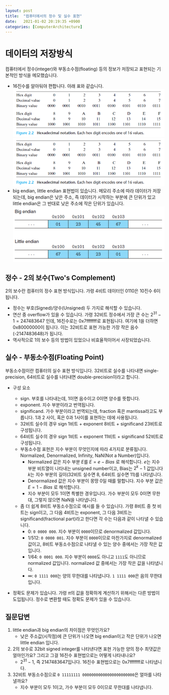 ```yaml
---
layout: post
title:  "컴퓨터에서의 정수 및 실수 표현"
date:   2021-01-02 20:19:35 +0900
categories: [ComputerArchitecture]
---
```


# 데이터의 저장방식
컴퓨터에서 정수(integer)와 부동소수점(floating) 등의 정보가 저장되고 표현되는 기본적인 방식을 메모했습니다. 
- 16진수를 알아둬야 편합니다. 아래 표와 같습니다. 
    <img src="./images/hexadecimal-notation.png" width="800" /> ![hexadecimal-notation](./images/hexadecimal-notation.png)
- big endian, little endian 표현법이 있습니다. 메모리 주소에 따라 데이터가 저장되는데, big endian은 낮은 주소, 즉 데이터가 시작하는 부분에 큰 단위가 있고 little endian은 그 반대로 낮은 주소에 작은 단위가 있습니다. 
    ![big-endian-little-endian](./images/big-endian-little-endian.png)

## 정수 - 2의 보수(Two's Complement)

2의 보수란 컴퓨터의 정수 표현 방식입니다. 가령 4비트 데이터인 0110은 10진수 6이 됩니다. 
- 정수는 부호(Signed)/양수(Unsigned) 두 가지로 해석할 수 있습니다.
- 연산 중 overflow가 있을 수 있습니다. 가령 32비트 정수에서 가장 큰 수는 $2^31 -1 = 247483647$ 인데, 16진수로는 0x7fffffff로 표현됩니다. 여기에 1을 더하면 0x80000000이 됩니다. 이는 32비트로 표현 가능한 가장 작은 음수(-2147483648)가 됩니다. 
- 역사적으로 1의 보수 등의 방법이 있었으나 비효율적이어서 사장되었습니다.

## 실수 - 부동소수점(Floating Point)
부동소수점이란 컴퓨터의 실수 표현 방식입니다. 32비트로 실수를 나타내면 single-precision, 64비트로 실수를 나타내면 double-precision이라고 합니다. 
- 구성 요소
    - sign. 부호를 나타내는데, 1이면 음수이고 0이면 양수를 뜻합니다.
    - exponent. 지수 부분이라고 번역됩니다. 
    - significand. 가수 부분이라고 번역되는데, fraction 혹은 mantissa라고도 부릅니다. 1과 2 사이, 혹은 0과 1사이를 표현하는 데에 사용됩니다. 
    - 32비트 실수의 경우 sign 1비트 + exponent 8비트 + significand 23비트로 구성됩니다.
    - 64비트 실수의 경우 sign 1비트 + exponent 11비트 + significand 52비트로 구성됩니다. 
    - 부동소수점 표현은 지수 부분이 무엇인지에 따라 4가지로 분류됩니다. Normalized, Denormalized, Infinity, NaN(Not a Number)입니다. 
        - Normalized 값은 지수 부분 $E$를 $E = e - Bias$ 로 해석합니다. $e$는 지수 부분 비트열이 나타내는 unsigned number이고, Bias는 $2^k-1$ 값입니다 $k$는 지수 부분의 길이(32비트 실수면 8, 64비트 실수면 11)를 나타냅니다. 
        - Denormalized 값은 지수 부분이 몽땅 0일 때를 말합니다. 지수 부분 값은 $E = 1 - Bias$ 로 해석합니다. 
        - 지수 부분이 모두 1이면 특별한 경우입니다. 가수 부분이 모두 0이면 무한대, 그렇지 않으면 NaN을 나타냅니다. 
    - 좀 더 쉽게 8비트 부동소수점으로 예시를 들 수 있습니다. 가령 8비트 중 첫 비트는 sign이고, 그 다음 4비트는 exponent, 그 다음 3비트는 significand(fractional part)라고 한다면 각 수는 다음과 같이 나타낼 수 있습니다. 
        - 0: `0 0000 000`. 지수 부분이 `0000`이므로 denormalized 값입니다. 
        - 1/512: `0 0000 001`. 지수 부분이 `0000`이므로 마찬가지로 denormalized 값이고, 8비트 부동소수점으로 나타낼 수 있는 양수 중에서는 가장 작은 값입니다. 
        - 1/64: `0 0001 000`. 지수 부분이 `0000`도 아니고 `1111`도 아니므로 normalized 값입니다. normalized 값 중에서는 가장 작은 값을 나타냅니다. 
        - $\infty$: `0 1111 000`는 양의 무한대를 나타냅니다. `1 1111 000`은 음의 무한대입니다. 

- 정확도 문제가 있습니다. 가령 $\pi$의 값을 정확하게 계산하기 위해서는 다른 방법이 도입됩니다. 정수로 변환할 때도 정확도 문제가 있을 수 있습니다. 

## 질문답변
1. little endian과 big endian의 차이점은 무엇인가요?
    - 낮은 주소값(시작점)에 큰 단위가 나오면 big endian이고 작은 단위가 나오면 little endian 입니다. 
1. 2의 보수로 32bit signed integer를 나타낸다면 표현 가능한 양의 정수 최댓값은 얼마인가요? 그리고 그걸 16진수 표현법으로는 어떻게 나타내나요?
    - $2^31 - 1$, 즉 2147483647입니다. 16진수 표현법으로는 0x7fffffff로 나타냅니다. 
1. 32비트 부동소수점으로 `0 11111111 00000000000000000000000`은 얼마를 나타낼까요? 
    - 지수 부분이 모두 1이고, 가수 부분이 모두 0이므로 무한대를 나타냅니다. 
